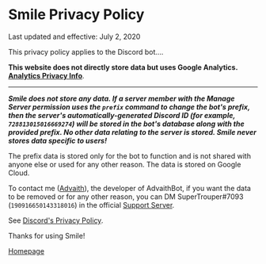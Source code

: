 # Smile Privacy Policy

Last updated and effective: July 2, 2020

This privacy policy applies to the Discord bot....

**This website does not directly store data but uses Google Analytics. [Analytics Privacy Info](https://policies.google.com/technologies/partner-sites)**.

---

***Smile does not store any data. If a server member with the Manage Server permission uses the `prefix` command to change the bot's prefix, then the server's automatically-generated Discord ID (for example, `728813015016669274`) will be stored in the bot's database along with the provided prefix. No other data relating to the server is stored. Smile never stores data specific to users!***

The prefix data is stored only for the bot to function and is not shared with anyone else or used for any other reason. The data is stored on Google Cloud.

To contact me ([Advaith](https://advaith.io)), the developer of AdvaithBot, if you want the data to be removed or for any other reason, you can DM SuperTrouper#7093 (`190916650143318016`) in the official [Support Server](https://discord.gg/kz2ab6RRuk).

See [Discord's Privacy Policy](https://discord.com/privacy).

Thanks for using Smile!

[Homepage](/)
